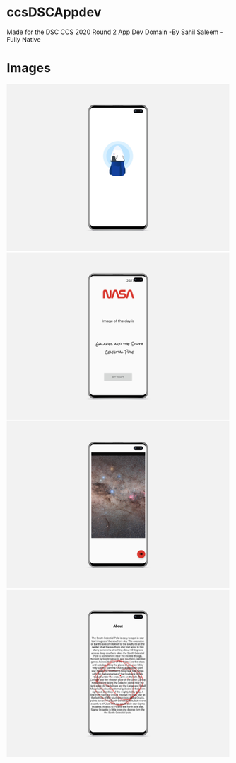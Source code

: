 # ccsDSCAppdev
Made for the DSC CCS 2020 Round 2 App Dev Domain
-By Sahil Saleem
-Fully Native

# Images


![Image1](1.png)
![Image2](2.png)
![Image3](3.png)
![Image4](4.png)

